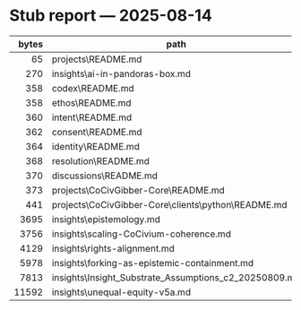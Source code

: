 <!-- status: stub; target: 150+ words -->
<!-- status: stub; target: 150+ words -->
<!-- status: stub; target: 150+ words -->
<!-- status: stub; target: 150+ words -->
<!-- status: stub; target: 150+ words -->
<!-- status: stub; target: 150+ words -->
# Stub report — 2025-08-14

| bytes | path |
|------:|------|
| 65 | projects\README.md |
| 270 | insights\ai-in-pandoras-box.md |
| 358 | codex\README.md |
| 358 | ethos\README.md |
| 360 | intent\README.md |
| 362 | consent\README.md |
| 364 | identity\README.md |
| 368 | resolution\README.md |
| 370 | discussions\README.md |
| 373 | projects\CoCivGibber-Core\README.md |
| 441 | projects\CoCivGibber-Core\clients\python\README.md |
| 3695 | insights\epistemology.md |
| 3756 | insights\scaling-CoCivium-coherence.md |
| 4129 | insights\rights-alignment.md |
| 5978 | insights\forking-as-epistemic-containment.md |
| 7813 | insights\Insight_Substrate_Assumptions_c2_20250809.md |
| 11592 | insights\unequal-equity-v5a.md |







